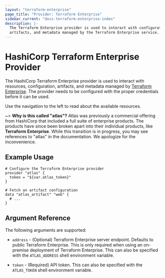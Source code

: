 ```yaml
---
layout: "terraform-enterprise"
page_title: "Provider: Terraform Enterprise"
sidebar_current: "docs-terraform-enterprise-index"
description: |-
  The Terraform Enterprise provider is used to interact with configuration,
  artifacts, and metadata managed by the Terraform Enterprise service.
---
```


# HashiCorp Terraform Enterprise Provider

The HashiCorp Terraform Enterprise provider is used to interact with resources,
configuration, artifacts, and metadata managed by
[Terraform Enterprise](https://www.terraform.io/docs/providers/index.html).
The provider needs to be configured with the proper credentials before it can
be used.

Use the navigation to the left to read about the available resources.

~> **Why is this called "atlas"?** Atlas was previously a commercial offering
from HashiCorp that included a full suite of enterprise products. The products
have since been broken apart into their individual products, like **Terraform
Enterprise**. While this transition is in progress, you may see references to
"atlas" in the documentation. We apologize for the inconvenience.

## Example Usage

```hcl
# Configure the Terraform Enterprise provider
provider "atlas" {
  token = "${var.atlas_token}"
}

# Fetch an artifact configuration
data "atlas_artifact" "web" {
  # ...
}
```

## Argument Reference

The following arguments are supported:

* `address` - (Optional) Terraform Enterprise server endpoint. Defaults to
  public Terraform Enterprise. This is only required when using an on-premise
  deployment of Terraform Enterprise. This can also be specified with the
  `ATLAS_ADDRESS` shell environment variable.

* `token` - (Required) API token. This can also be specified with the
  `ATLAS_TOKEN` shell environment variable.
